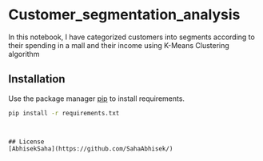 # Customer_segmentation_analysis

In this notebook, I have categorized customers into segments according to their spending in a mall and their income using K-Means Clustering algorithm

## Installation

Use the package manager [pip](https://pip.pypa.io/en/stable/) to install requirements.

```bash
pip install -r requirements.txt
```


```


## License
[AbhisekSaha](https://github.com/SahaAbhisek/)

